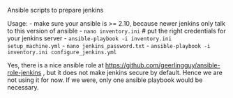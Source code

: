 Ansible scripts to prepare jenkins

Usage:
    - make sure your ansible is >= 2.10, because newer jenkins only talk to this version of ansible
    - `nano inventory.ini` # put the right credentials for your jenkins server
    - `ansible-playbook -i inventory.ini setup_machine.yml`
    - `nano jenkins_password.txt`
    - `ansible-playbook -i inventory.ini configure_jenkins.yml`

Yes, there is a nice ansible role at https://github.com/geerlingguy/ansible-role-jenkins , but it does not make jenkins secure by default. Hence we are not using it for now.
If we were, only one ansible playbook would be necessary.


